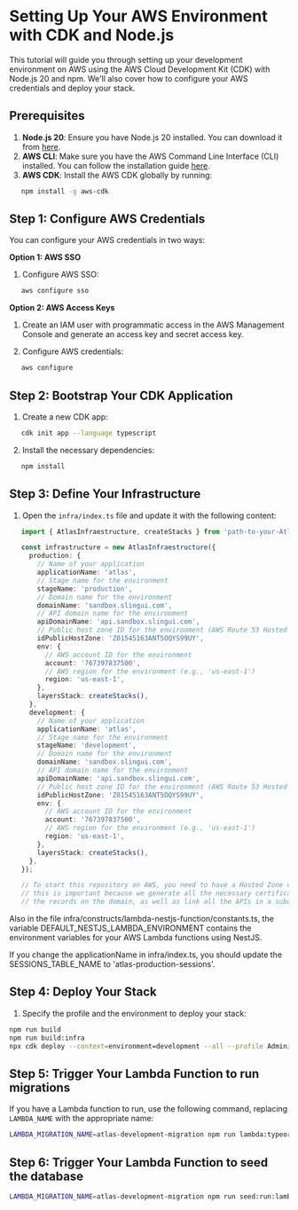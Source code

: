 # Setting Up Your AWS Environment with CDK and Node.js

This tutorial will guide you through setting up your development environment on AWS using the AWS Cloud Development Kit (CDK) with Node.js 20 and npm. We'll also cover how to configure your AWS credentials and deploy your stack.

## Prerequisites

1. **Node.js 20**: Ensure you have Node.js 20 installed. You can download it from [here](https://nodejs.org/).
2. **AWS CLI**: Make sure you have the AWS Command Line Interface (CLI) installed. You can follow the installation guide [here](https://docs.aws.amazon.com/cli/latest/userguide/getting-started-install.html).
3. **AWS CDK**: Install the AWS CDK globally by running:
```bash
   npm install -g aws-cdk
```

## Step 1: Configure AWS Credentials

You can configure your AWS credentials in two ways:

**Option 1: AWS SSO**

1. Configure AWS SSO:
```bash
   aws configure sso
```

**Option 2: AWS Access Keys**

1. Create an IAM user with programmatic access in the AWS Management Console and generate an access key and secret access key.

2. Configure AWS credentials:
```bash
   aws configure
```

## Step 2: Bootstrap Your CDK Application

1. Create a new CDK app:
```bash
   cdk init app --language typescript
```

2. Install the necessary dependencies:
```bash
   npm install
```


## Step 3: Define Your Infrastructure

1. Open the `infra/index.ts` file and update it with the following content:
```typescript
   import { AtlasInfraestructure, createStacks } from 'path-to-your-AtlasInfraestructure-module';

   const infrastructure = new AtlasInfraestructure({
     production: {
       // Name of your application
       applicationName: 'atlas',
       // Stage name for the environment
       stageName: 'production',
       // Domain name for the environment
       domainName: 'sandbox.slingui.com',
       // API domain name for the environment
       apiDomainName: 'api.sandbox.slingui.com',
       // Public host zone ID for the environment (AWS Route 53 Hosted Zone ID)
       idPublicHostZone: 'Z01545163ANT5OQYS99UY',
       env: {
         // AWS account ID for the environment
         account: '767397837500',
         // AWS region for the environment (e.g., 'us-east-1')
         region: 'us-east-1',
       },
       layersStack: createStacks(),
     },
     development: {
       // Name of your application
       applicationName: 'atlas',
       // Stage name for the environment
       stageName: 'development',
       // Domain name for the environment
       domainName: 'sandbox.slingui.com',
       // API domain name for the environment
       apiDomainName: 'api.sandbox.slingui.com',
       // Public host zone ID for the environment (AWS Route 53 Hosted Zone ID)
       idPublicHostZone: 'Z01545163ANT5OQYS99UY',
       env: {
         // AWS account ID for the environment
         account: '767397837500',
         // AWS region for the environment (e.g., 'us-east-1')
         region: 'us-east-1',
       },
       layersStack: createStacks(),
     },
   });

   // To start this repository on AWS, you need to have a Hosted Zone on Route53 on AWS,
   // this is important because we generate all the necessary certificates and publish 
   // the records on the domain, as well as link all the APIs in a subdomain.domain.com.
```
Also in the file infra/constructs/lambda-nestjs-function/constants.ts, the variable DEFAULT_NESTJS_LAMBDA_ENVIRONMENT contains the environment variables for your AWS Lambda functions using NestJS.

If you change the applicationName in infra/index.ts, you should update the SESSIONS_TABLE_NAME to 'atlas-production-sessions'.

## Step 4: Deploy Your Stack

1. Specify the profile and the environment to deploy your stack:
```bash
npm run build
npm run build:infra
npx cdk deploy --context=environment=development --all --profile AdministratorAccess-767397837500
```

## Step 5: Trigger Your Lambda Function to run migrations

If you have a Lambda function to run, use the following command, replacing `LAMBDA_NAME` with the appropriate name:
```bash
LAMBDA_MIGRATION_NAME=atlas-development-migration npm run lambda:typeorm migration:run
```

## Step 6: Trigger Your Lambda Function to seed the database
```bash
LAMBDA_MIGRATION_NAME=atlas-development-migration npm run seed:run:lambda
```
